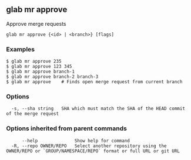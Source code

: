 ## glab mr approve

Approve merge requests

```
glab mr approve {<id> | <branch>} [flags]
```

### Examples

```
$ glab mr approve 235
$ glab mr approve 123 345
$ glab mr approve branch-1
$ glab mr approve branch-2 branch-3
$ glab mr approve    # Finds open merge request from current branch

```

### Options

```
  -s, --sha string   SHA which must match the SHA of the HEAD commit of the merge request
```

### Options inherited from parent commands

```
      --help              Show help for command
  -R, --repo OWNER/REPO   Select another repository using the OWNER/REPO or `GROUP/NAMESPACE/REPO` format or full URL or git URL
```

